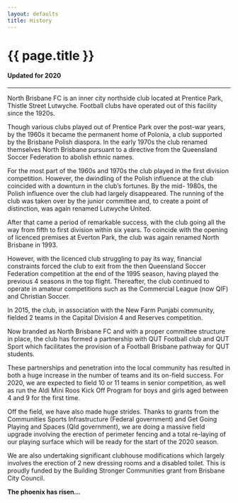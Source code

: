 ```yaml
---
layout: defaults
title: History
---
```

<div class="container">
  <div class="row top-buffer">
    <div class="col">
      <h1 class="text-center">{{ page.title }}</h1>
      <h4 class="text-center">Updated for 2020</h4>
    </div>
  </div>
  <hr>
  <div class="row">
    <div class="col-md-8 offset-md-2 text-justify">
<section id="History" markdown="1">
North Brisbane FC is an inner city northside club located at Prentice Park, Thistle Street Lutwyche. Football clubs have operated out of this facility since the 1920s.  

Though various clubs played out of Prentice Park over the post-war years, by the 1960s it became the permanent home of Polonia, a club supported by the Brisbane Polish diaspora. In the early 1970s the club renamed themselves North Brisbane pursuant to a directive from the Queensland Soccer Federation to abolish ethnic names.  

For the most part of the 1960s and 1970s the club played in the first division competition. However, the dwindling of the Polish influence at the club coincided with a downturn in the club’s fortunes. By the mid- 1980s, the Polish influence over the club had largely disappeared. The running of the club was taken over by the junior committee and, to create a point of distinction, was again renamed Lutwyche United.  

After that came a period of remarkable success, with the club going all the way from fifth to first division within six years. To coincide with the opening of licenced premises at Everton Park, the club was again renamed North Brisbane in 1993.  

However, with the licenced club struggling to pay its way, financial constraints forced the club to exit from the then Queensland Soccer Federation competition at the end of the 1995 season, having played the previous 4 seasons in the top flight. Thereafter, the club continued to operate in amateur competitions such as the Commercial League (now QIF) and Christian Soccer.  

In 2015, the club, in association with the New Farm Punjabi community, fielded 2 teams in the Capital Division 4 and Reserves competition.  

Now branded as North Brisbane FC and with a proper committee structure in place, the club has formed a partnership with QUT Football club and QUT Sport which facilitates the provision of a Football Brisbane pathway for QUT students.  

These partnerships and penetration into the local community has resulted in both a huge increase in the number of teams and its on-field success. 
For 2020, we are expected to field 10 or 11 teams in senior competition, as well as run the Aldi Mini Roos Kick Off Program for boys and girls aged between 4 and 9 for the first time.  

Off the field, we have also made huge strides. Thanks to grants from the Communities Sports Infrastructure (Federal government) and Get Going Playing and Spaces (Qld government), we are doing a massive field upgrade involving the erection of perimeter fencing and a total re-laying of our playing surface which will be ready for the start of the 2020 season.  

We are also undertaking significant clubhouse modifications which largely involves the erection of 2 new dressing rooms and a disabled toilet. This is proudly funded by the Building Stronger Communities grant from Brisbane City Council.  

 __The phoenix has risen...__
</section>
    </div>
  </div>
</div>